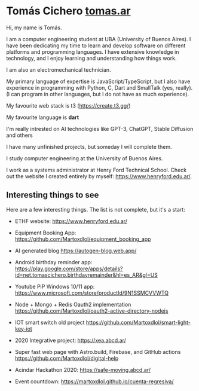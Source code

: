 # Tomás Cichero [tomas.ar](https://tomas.ar)
Hi, my name is Tomás.

I am a computer engineering student at UBA (University of Buenos Aires). I have been dedicating my time to learn and develop software on different platforms and programming languages. I have extensive knowledge in technology, and I enjoy learning and understanding how things work.

I am also an electromechanical technician.

My primary language of expertise is JavaScript/TypeScript, but I also have experience in programming with Python, C, Dart and SmallTalk (yes, really). (I can program in other languages, but I do not have as much experience).

My favourite web stack is t3 (https://create.t3.gg/)

My favourite language is **dart**

I'm really intrested on AI technologies like GPT-3, ChatGPT, Stable Diffusion and others

I have many unfinished projects, but someday I will complete them.

I study computer engineering at the University of Buenos Aires.

I work as a systems administrator at Henry Ford Technical School. Check out the website I created entirely by myself: https://www.henryford.edu.ar/.

## Interesting things to see

Here are a few interesting things. The list is not complete, but it's a start:

 - ETHF website: https://www.henryford.edu.ar/

 - Equipment Booking App: https://github.com/Martoxdlol/equipment_booking_app
 
 - AI generated blog https://autogen-blog.web.app/

 - Android birthday reminder app: https://play.google.com/store/apps/details?id=net.tomascichero.birthdayremainder&hl=es_AR&gl=US

 - Youtube PiP Windows 10/11 app: https://www.microsoft.com/store/productId/9N1SSMCVVWTQ

 - Node + Mongo + Redis Oauth2 implementation https://github.com/Martoxdlol/oauth2-active-directory-nodejs

 - IOT smart switch old project https://github.com/Martoxdlol/smart-light-key-iot

 - 2020 Integrative project: https://xea.abcd.ar/
 
 - Super fast web page with Astro.build, Firebase, and GitHub actions https://github.com/Martoxdlol/digital-help

 - Acindar Hackathon 2020: https://safe-moving.abcd.ar/

 - Event countdown: https://martoxdlol.github.io/cuenta-regresiva/
